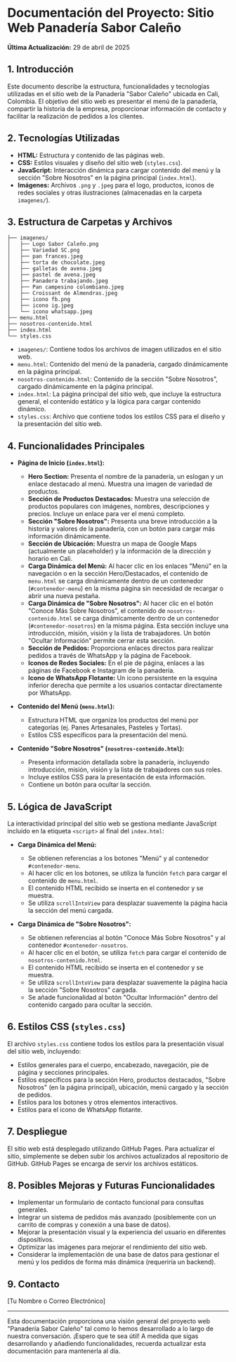 
# Documentación del Proyecto: Sitio Web Panadería Sabor Caleño

**Última Actualización:** 29 de abril de 2025

## 1. Introducción

Este documento describe la estructura, funcionalidades y tecnologías utilizadas en el sitio web de la Panadería "Sabor Caleño" ubicada en Cali, Colombia. El objetivo del sitio web es presentar el menú de la panadería, compartir la historia de la empresa, proporcionar información de contacto y facilitar la realización de pedidos a los clientes.

## 2. Tecnologías Utilizadas

* **HTML:** Estructura y contenido de las páginas web.
* **CSS:** Estilos visuales y diseño del sitio web (`styles.css`).
* **JavaScript:** Interacción dinámica para cargar contenido del menú y la sección "Sobre Nosotros" en la página principal (`index.html`).
* **Imágenes:** Archivos `.png` y `.jpeg` para el logo, productos, iconos de redes sociales y otras ilustraciones (almacenadas en la carpeta `imagenes/`).

## 3. Estructura de Carpetas y Archivos

```
├── imagenes/
│   ├── Logo Sabor Caleño.png
│   ├── Variedad SC.png
│   ├── pan frances.jpeg
│   ├── torta de chocolate.jpeg
│   ├── galletas de avena.jpeg
│   ├── pastel de avena.jpeg
│   ├── Panadera trabajando.jpeg
│   ├── Pan campesino colombiano.jpeg
│   ├── Croissant de Almendras.jpeg
│   ├── icono fb.png
│   ├── icono ig.jpeg
│   └── icono whatsapp.jpeg
├── menu.html
├── nosotros-contenido.html
├── index.html
└── styles.css
```

* `imagenes/`: Contiene todos los archivos de imagen utilizados en el sitio web.
* `menu.html`: Contenido del menú de la panadería, cargado dinámicamente en la página principal.
* `nosotros-contenido.html`: Contenido de la sección "Sobre Nosotros", cargado dinámicamente en la página principal.
* `index.html`: La página principal del sitio web, que incluye la estructura general, el contenido estático y la lógica para cargar contenido dinámico.
* `styles.css`: Archivo que contiene todos los estilos CSS para el diseño y la presentación del sitio web.

## 4. Funcionalidades Principales

* **Página de Inicio (`index.html`):**
    * **Hero Section:** Presenta el nombre de la panadería, un eslogan y un enlace destacado al menú. Muestra una imagen de variedad de productos.
    * **Sección de Productos Destacados:** Muestra una selección de productos populares con imágenes, nombres, descripciones y precios. Incluye un enlace para ver el menú completo.
    * **Sección "Sobre Nosotros":** Presenta una breve introducción a la historia y valores de la panadería, con un botón para cargar más información dinámicamente.
    * **Sección de Ubicación:** Muestra un mapa de Google Maps (actualmente un placeholder) y la información de la dirección y horario en Cali.
    * **Carga Dinámica del Menú:** Al hacer clic en los enlaces "Menú" en la navegación o en la sección Hero/Destacados, el contenido de `menu.html` se carga dinámicamente dentro de un contenedor (`#contenedor-menu`) en la misma página sin necesidad de recargar o abrir una nueva pestaña.
    * **Carga Dinámica de "Sobre Nosotros":** Al hacer clic en el botón "Conoce Más Sobre Nosotros", el contenido de `nosotros-contenido.html` se carga dinámicamente dentro de un contenedor (`#contenedor-nosotros`) en la misma página. Esta sección incluye una introducción, misión, visión y la lista de trabajadores. Un botón "Ocultar Información" permite cerrar esta sección.
    * **Sección de Pedidos:** Proporciona enlaces directos para realizar pedidos a través de WhatsApp y la página de Facebook.
    * **Iconos de Redes Sociales:** En el pie de página, enlaces a las páginas de Facebook e Instagram de la panadería.
    * **Icono de WhatsApp Flotante:** Un icono persistente en la esquina inferior derecha que permite a los usuarios contactar directamente por WhatsApp.

* **Contenido del Menú (`menu.html`):**
    * Estructura HTML que organiza los productos del menú por categorías (ej. Panes Artesanales, Pasteles y Tortas).
    * Estilos CSS específicos para la presentación del menú.

* **Contenido "Sobre Nosotros" (`nosotros-contenido.html`):**
    * Presenta información detallada sobre la panadería, incluyendo introducción, misión, visión y la lista de trabajadores con sus roles.
    * Incluye estilos CSS para la presentación de esta información.
    * Contiene un botón para ocultar la sección.

## 5. Lógica de JavaScript

La interactividad principal del sitio web se gestiona mediante JavaScript incluido en la etiqueta `<script>` al final del `index.html`:

* **Carga Dinámica del Menú:**
    * Se obtienen referencias a los botones "Menú" y al contenedor `#contenedor-menu`.
    * Al hacer clic en los botones, se utiliza la función `fetch` para cargar el contenido de `menu.html`.
    * El contenido HTML recibido se inserta en el contenedor y se muestra.
    * Se utiliza `scrollIntoView` para desplazar suavemente la página hacia la sección del menú cargada.

* **Carga Dinámica de "Sobre Nosotros":**
    * Se obtienen referencias al botón "Conoce Más Sobre Nosotros" y al contenedor `#contenedor-nosotros`.
    * Al hacer clic en el botón, se utiliza `fetch` para cargar el contenido de `nosotros-contenido.html`.
    * El contenido HTML recibido se inserta en el contenedor y se muestra.
    * Se utiliza `scrollIntoView` para desplazar suavemente la página hacia la sección "Sobre Nosotros" cargada.
    * Se añade funcionalidad al botón "Ocultar Información" dentro del contenido cargado para ocultar la sección.

## 6. Estilos CSS (`styles.css`)

El archivo `styles.css` contiene todos los estilos para la presentación visual del sitio web, incluyendo:

* Estilos generales para el cuerpo, encabezado, navegación, pie de página y secciones principales.
* Estilos específicos para la sección Hero, productos destacados, "Sobre Nosotros" (en la página principal), ubicación, menú cargado y la sección de pedidos.
* Estilos para los botones y otros elementos interactivos.
* Estilos para el icono de WhatsApp flotante.

## 7. Despliegue

El sitio web está desplegado utilizando GitHub Pages. Para actualizar el sitio, simplemente se deben subir los archivos actualizados al repositorio de GitHub. GitHub Pages se encarga de servir los archivos estáticos.

## 8. Posibles Mejoras y Futuras Funcionalidades

* Implementar un formulario de contacto funcional para consultas generales.
* Integrar un sistema de pedidos más avanzado (posiblemente con un carrito de compras y conexión a una base de datos).
* Mejorar la presentación visual y la experiencia del usuario en diferentes dispositivos.
* Optimizar las imágenes para mejorar el rendimiento del sitio web.
* Considerar la implementación de una base de datos para gestionar el menú y los pedidos de forma más dinámica (requeriría un backend).

## 9. Contacto

[Tu Nombre o Correo Electrónico]

---

Esta documentación proporciona una visión general del proyecto web "Panadería Sabor Caleño" tal como lo hemos desarrollado a lo largo de nuestra conversación. ¡Espero que te sea útil! A medida que sigas desarrollando y añadiendo funcionalidades, recuerda actualizar esta documentación para mantenerla al día.